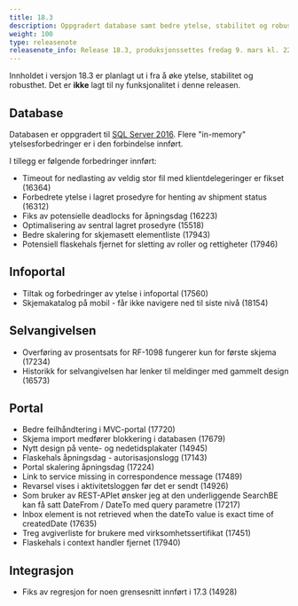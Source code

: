 ```yaml
---
title: 18.3
description: Oppgradert database samt bedre ytelse, stabilitet og robusthet
weight: 100
type: releasenote
releasenote_info: Release 18.3, produksjonssettes fredag 9. mars kl. 22:00 til lørdag 10. mars kl. 11:00.
---
```


Innholdet i versjon 18.3 er planlagt ut i fra å øke ytelse, stabilitet og robusthet.
Det er **ikke** lagt til ny funksjonalitet i denne releasen.


## Database
Databasen er oppgradert til [SQL Server 2016](https://www.microsoft.com/en-us/sql-server/sql-server-2016).
Flere "in-memory" ytelsesforbedringer er i den forbindelse innført.

I tillegg er følgende forbedringer innført:

- Timeout for nedlasting av veldig stor fil med klientdelegeringer er fikset (16364)
- Forbedrete ytelse i lagret prosedyre for henting av shipment status (16312)
- Fiks av potensielle deadlocks for åpningsdag (16223)
- Optimalisering av sentral lagret prosedyre (15518)
- Bedre skalering for skjemasett elementliste (17943)
- Potensiell flaskehals fjernet for sletting av roller og rettigheter (17946)

## Infoportal
- Tiltak og forbedringer av ytelse i infoportal (17560)
- Skjemakatalog på mobil - får ikke navigere ned til siste nivå (18154) 

## Selvangivelsen
- Overføring av prosentsats for RF-1098 fungerer kun for første skjema (17234)
- Historikk for selvangivelsen har lenker til meldinger med gammelt design (16573)

## Portal
    
- Bedre feilhåndtering i MVC-portal (17720)
- Skjema import medfører blokkering i databasen (17679)
- Nytt design på vente- og nedetidsplakater (14945)
- Flaskehals åpningsdag - autorisasjonslogg (17143)
- Portal skalering åpningsdag (17224)
- Link to service missing in correspondence message (17489)
- Revarsel vises i aktivitetsloggen før det er sendt (14926)
- Som bruker av REST-APIet ønsker jeg at den underliggende SearchBE kan få satt DateFrom / DateTo med query parametre (17217)
- Inbox element is not retrieved when the dateTo value is exact time of createdDate (17635)
- Treg avgiverliste for brukere med virksomhetssertifikat (17451)
- Flaskehals i context handler fjernet (17940)
      
## Integrasjon
    
- Fiks av regresjon for noen grensesnitt innført i 17.3 (14928)
